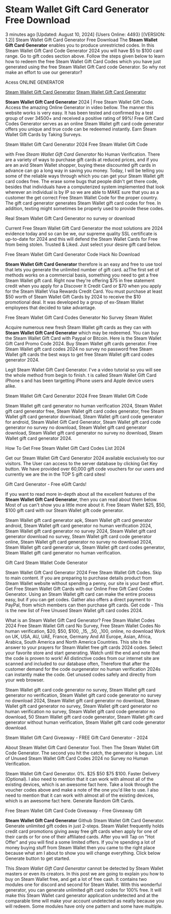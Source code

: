 # Steam Wallet Gift Card Generator Free Download

3 minutes ago [Updated: August 10, 2024] {Users Online: 4493} [(VERSION: 1.2)] Steam Wallet Gift Card Generator Free Download  The **Steam Wallet Gift Card Generator** enables you to produce unrestricted codes. In this Steam Wallet Gift Card Code Generator 2024 you will have $5 to $100 card range. Go to gift codes section above. Follow the steps given below to learn how to redeem the free Steam Wallet Gift Card Codes which you have just generated using the free Steam Wallet Gift Card code Generator. So why not make an effort to use our generator?

Acess ONLINE GENERATOR

[Steam Wallet Gift Card Generator](http://tpdld.online/1pcsnzu)
[Steam Wallet Gift Card Generator](http://tpdld.online/1pcsnzu)

**Steam Wallet Gift Card Generator** 2024 | Free Steam Wallet Gift Code. Access the amazing Online Generator in video bellow. The manner this website works is very easy. It has been tested and confirmed by a test group of over 34500+ and received a positive rating of 99%! Free Gift Card Codes Generator serves as an online Steam Wallet gift card code generator offers you unique and true code can be redeemed instantly. Earn Steam Wallet Gift Cards by Taking Surveys. 

Steam Wallet Gift Card Generator 2024 Free Steam Wallet Gift Code

with Free *Steam Wallet Gift Card Generator* No Human Verification. There are a variety of ways to purchase gift cards at reduced prices, and if you are an avid Steam Wallet shopper, buying these discounted gift cards in advance can go a long way in saving you money. Today, I will be telling you some of the reliable ways through which you can get your Steam Wallet gift card codes free. The erase some bugs that people didn't get there code, besides that individuals have a computerized system implemented that look wherever an individual is by IP so we are able to MAKE sure that you as a customer the get correct Free Steam Wallet Code for the proper country. The gift card generator generates Steam Wallet gift card codes for free. In addition, texting might sometimes be properly used to provide these codes.

Real Steam Wallet Gift Card Generator no survey or download

Current Free Steam Wallet Gift Card Generator the most solutions are 2024 evidence today and so can be we, our supreme quality SSL certificate is up-to-date for 2024 and this will defend the Steam Wallet Cards for Free from being stolen. Trusted & Liked. Just select your desire gift card below.

Free Steam Wallet Gift Card Generator Code Hack No Download

**Steam Wallet Gift Card Generator** therefore is an easy and free to use tool that lets you generate the unlimited number of gift card. azThe first set of methods works on a commercial basis, something you need to get a free Steam Wallet gift card. Right now they're offering $75 in free statement credit when you apply for a Discover It Credit Card or $70 when you apply for the Steam Wallet Visa Rewards Credit Card. You must purchase at least $50 worth of Steam Wallet Gift Cards by 2024 to receive the $10 promotional deal. It was developed by a group of ex-Steam Wallet employees that decided to take advantage. 

Free Steam Wallet Gift Card Codes Generator No Survey Steam Wallet

Acquire numerous new fresh Steam Wallet gift cards as they can with **Steam Wallet Gift Card Generator** which may be redeemed. You can buy the Steam Wallet Gift Card with Paypal or Bitcoin. Here is the Steam Wallet Gift Card Promo Code 2024. Buy Steam Wallet gift cards generator. Free Steam Wallet gift card codes 2024 no survey no password free Steam Wallet gift cards the best ways to get free Steam Wallet gift card codes generator 2024.

Legit Steam Wallet Gift Card Generator. I've a video tutorial so you will see the whole method from begin to finish. t is called Steam Wallet Gift Card iPhone s and has been targetting iPhone users and Apple device users alike.

Steam Wallet Gift Card Generator 2024 Free Steam Wallet Gift Code

Steam Wallet gift card generator no human verification 2024, Steam Wallet gift card generator free, Steam Wallet gift card codes generator, free Steam Wallet gift card generator download, Steam Wallet gift card code generator for android, Steam Wallet Gift Card Generator, Steam Wallet gift card code generator no survey no download, Steam Wallet gift card generator download, Steam Wallet gift card generator no survey no download, Steam Wallet gift card generator 2024.

How To Get Free Steam Wallet Gift Card Codes List 2024

Get our Steam Wallet Gift Card Generator 2024 available exclusively too our visitors. The User can access to the server database by clicking Get Key button. We have provided over 60,000 gift code vouchers for our users and currently we are the in the TOP 5 gift card sites!

Gift Card Generator - Free eGift Cards!

If you want to read more in-depth about all the excellent features of the **Steam Wallet Gift Card Generator**, then you can read about them below. Most of us can't show you a little more about it. Free  Steam Wallet $25, $50, $100 gift card with our  Steam Wallet gift code generator. 

Steam Wallet gift card generator apk, Steam Wallet gift card generator android, Steam Wallet gift card generator no human verification 2024, Steam Wallet gift card generator no survey 2024, Steam Wallet gift card generator download no survey, Steam Wallet gift card code generator online, Steam Wallet gift card generator no survey no download 2024, Steam Wallet gift card generator uk, Steam Wallet gift card codes generator, Steam Wallet gift card generator no human verification.

Gift Card Steam Wallet Code Generator

Steam Wallet Gift Card Generator 2024 Free Steam Wallet Gift Codes. Skip to main content. If you are preparing to purchase details product from Steam Wallet website without spending a penny, our site is your best effort. Get Free Steam Wallet Gift Cards with our Online Free Gift Card Codes Generator. Using an Steam Wallet gift card can make the entire process easy, but if you can get codes. Gather also offers a direct payment to PayPal, from which members can then purchase gift cards. Get code - This is the new list of Free Unused Steam Wallet gift card codes 2024.

What is an Steam Wallet Gift Card Generator? Free Steam Wallet Codes 2024 Free Steam Wallet Gift card No Survey, Free Steam Wallet Codes No human verification, $20, $50, $100, _15, _50, _100, online, no download Work on UK, USA, AU, UAE, France, Germany And All Europe, Asian, Africa, Arabica, South America and North America Countries. This site is the answer to your prayers for Steam Wallet free gift cards 2024 codes. Select your favorite store and start generating. Watch until the end and note that the code is proven to work! All distinctive codes from our internet site are scanned and included to our database often, Therefore that after the customer demand for the code ourgenerator no human verification 2024s can instantly make the code. Get unused codes safely and directly from your web browser.

Steam Wallet gift card code generator no survey, Steam Wallet gift card generator no verification, Steam Wallet gift card code generator no survey no download 2024, Steam Wallet gift card generator no download, Steam Wallet gift card generator no survey, Steam Wallet gift card generator no human verification no survey, Steam Wallet gift card code generator no download, 50 Steam Wallet gift card code generator, Steam Wallet gift card generator without human verification, Steam Wallet gift card code generator download.

Steam Wallet Gift Card Giveaway - FREE Gift Card Generator - 2024

About Steam Wallet Gift Card Generator Tool. Then The Steam Wallet Gift Code Generator. The second you hit the catch, the generator is begun. List of Unused Steam Wallet Gift Card Codes 2024 no Survey no Human Verification.

Steam Wallet Gift Card Generator. 0%. $25 $50 $75 $100. Faster Delivery (Optional). I also need to mention that it can work with almost all of the existing devices, which is an awesome fact here. Take a look through the voucher codes above and make a note of the one you'd like to use. I also need to mention that it can work with almost all of the existing devices, which is an awesome fact here. Generate Random Gift Cards.

Free Steam Wallet Gift Card Code Giveaway - Free Giveaway Gift

**Steam Wallet Gift Card Generator** Github Steam Wallet Gift Card Generator. Generate unlimited gift codes in just 2-steps. Steam Wallet frequently holds credit card promotions giving away free gift cards when apply for one of their cards or for one of their affiliated cards. After you will Tap on "Hot Offer" and you will find a some limited offers. If you're spending a lot of money buying stuff from Steam Wallet then you came to the right place because what am I about to show you will change everything. Click below Generate button to get started.

This *Steam Wallet Gift Card Generator* cannot be detected by Steam Wallet masters or even its creators. In this post we are going to explain you how to buy on Steam Wallet free, and get a lot of free cash. It contains two modules one for discord and second for Steam Wallet. With this wonderful generator, you can generate unlimited gift card codes for 100% free. It will make this Steam Wallet card generator application undetected and at the comparable time will make your account undetected as neatly because you will redeem. Some modules have only one pattern and some have multiple.